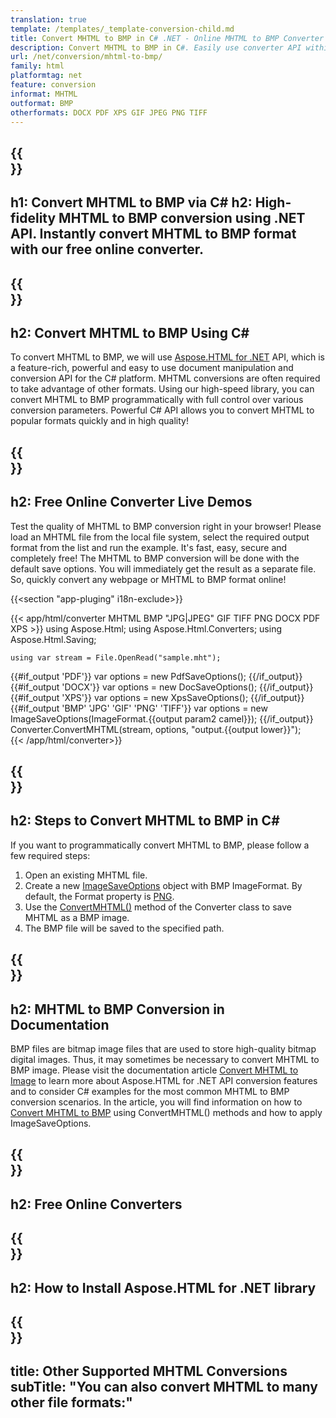 ```yaml
---
translation: true
template: /templates/_template-conversion-child.md
title: Convert MHTML to BMP in C# .NET - Online MHTML to BMP Converter
description: Convert MHTML to BMP in C#. Easily use converter API within ASP.NET or any .NET application. Try online MHTML to BMP Converter for free!
url: /net/conversion/mhtml-to-bmp/
family: html
platformtag: net
feature: conversion
informat: MHTML
outformat: BMP
otherformats: DOCX PDF XPS GIF JPEG PNG TIFF
---
```


{{<section banner>}}
---
h1: Convert MHTML to BMP via C#
h2: High-fidelity MHTML to BMP conversion using .NET API. Instantly convert MHTML to BMP format with our free online converter.
---

{{<section overview>}}
---
h2: Convert MHTML to BMP Using C#
---

To convert MHTML to BMP, we will use [Aspose.HTML for .NET](https://products.aspose.com/html/net/) API, which is a feature-rich, powerful and easy to use document manipulation and conversion API for the C# platform. MHTML conversions are often required to take advantage of other formats. Using our high-speed library, you can convert MHTML to BMP programmatically with full control over various conversion parameters. Powerful C# API allows you to convert MHTML to popular formats quickly and in high quality!

{{<section demos>}}
---
h2: Free Online Converter Live Demos
---

Test the quality of MHTML to BMP conversion right in your browser! Please load an MHTML file from the local file system, select the required output format from the list and run the example. It's fast, easy, secure and completely free! The MHTML to BMP conversion will be done with the default save options. You will immediately get the result as a separate file. So, quickly convert any webpage or MHTML to BMP format online!

{{<section "app-pluging" i18n-exclude>}}

{{< app/html/converter MHTML BMP "JPG|JPEG" GIF TIFF PNG DOCX PDF XPS >}}
using Aspose.Html;
using Aspose.Html.Converters;
using Aspose.Html.Saving;

    using var stream = File.OpenRead("sample.mht");
{{#if_output 'PDF'}}
    var options = new PdfSaveOptions();
{{/if_output}}
{{#if_output 'DOCX'}}
    var options = new DocSaveOptions();
{{/if_output}}
{{#if_output 'XPS'}}
    var options = new XpsSaveOptions();
{{/if_output}}
{{#if_output 'BMP' 'JPG' 'GIF' 'PNG' 'TIFF'}}
    var options = new ImageSaveOptions(ImageFormat.{{output param2 camel}});
{{/if_output}}
    Converter.ConvertMHTML(stream, options, "output.{{output lower}}");   
{{< /app/html/converter>}} 


{{<section steps>}}
---
h2: Steps to Convert MHTML to BMP in C#
---

If you want to programmatically convert MHTML to BMP,  please follow a few required steps:

1.  Open an existing MHTML file.
1.  Create a new [ImageSaveOptions](https://apireference.aspose.com/html/net/aspose.html.saving/imagesaveoptions) object with BMP ImageFormat. By default, the Format property is [PNG](https://apireference.aspose.com/html/net/aspose.html.rendering.image/imageformat).
1.  Use the [ConvertMHTML()](https://apireference.aspose.com/html/net/aspose.html.converters/converter/convertmhtml/) method of the Converter class to save MHTML as a BMP image.
1.  The BMP file will be saved to the specified path.


{{<section documentation>}}
---
h2: MHTML to BMP Conversion in Documentation
---

BMP files are bitmap image files that are used to store high-quality bitmap digital images. Thus, it may sometimes be necessary to convert MHTML to BMP image. Please visit the documentation article [Convert MHTML to Image](https://docs.aspose.com/html/net/converting-between-formats/mhtml-to-image/) to learn more about Aspose.HTML for .NET API conversion features and to consider C# examples for the most common MHTML to BMP conversion scenarios. In the article, you will find information on how to <a href="https://docs.aspose.com/html/net/converting-between-formats/mhtml-to-image/#convert-mhtml-to-bmp" target="_blank">Convert MHTML to BMP</a> using ConvertMHTML() methods and how to apply ImageSaveOptions.

{{<section online-converters>}}
---
h2: Free Online Converters
---

{{<section get-started>}}
---
h2: How to Install Aspose.HTML for .NET library
---

{{<section other-conversions>}}
---
title: Other Supported MHTML Conversions
subTitle: "You can also convert MHTML to many other file formats:"
---